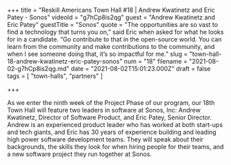 +++
title = "Reskill Americans Town Hall #18 | Andrew Kwatinetz and Eric Patey - Sonos"
videoId = "g7hCp8is2qg"
guest = "Andrew Kwatinetz and Eric Patey"
guestTitle = "Sonos"
quote = "The opportunities are so vast to find a technology that turns you on,” said Eric when asked for what he looks for in a candidate. “Go contribute to that in the open-source world. You can learn from the community and make contributions to the community, and when I see someone doing that, it’s so impactful for me."
slug = "town-hall-18-andrew-kwatinetz-eric-patey-sonos"
num = "18"
filename = "2021-08-02-g7hCp8is2qg.md"
date = "2021-08-02T15:01:23.000Z"
draft = false
tags = [ "town-halls", "partners" ]

+++

As we enter the ninth week of the Project Phase of our program, our 18th Town Hall will feature two leaders in software at Sonos, Inc: Andrew Kwatinetz, Director of Software Product, and Eric Patey, Senior Director.  Andrew is an experienced product leader who has worked at both start-ups and tech giants, and Eric has 30 years of experience building and leading high power software development teams. They will speak about their backgrounds, the skills they look for when hiring people for their teams, and a new software project they run together at Sonos.
